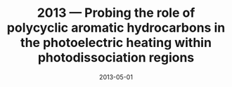 ---
title: "2013 &mdash; Probing the role of polycyclic aromatic hydrocarbons in the photoelectric heating within photodissociation regions"
collection: publications
refereed: 'yes'
permalink: \publication\2013-05-01-Probing-the-role-of-polycyclic-aromatic-hydrocarbons-in-the-photoelectric
date: "2013-05-01"
venue: "Astronomy &amp; Astrophysics"
paperurl: 
link: "https://ui.adsabs.harvard.edu/abs/2013A&A...553A...2O"
citation: "Okada, Y.; Pilleri, P.; Berné, O.; Ossenkopf, V.; Fuente, A.; Goicoechea, J. R.; Joblin, C.; Kramer, C.; Röllig, M.; Teyssier, D.; van der Tak, F. F. S., Astronomy &amp; Astrophysics, Volume 553, id.A2, 14 pp."
---